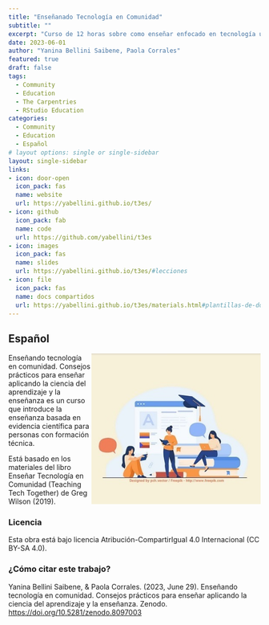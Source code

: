 ```yaml
---
title: "Enseñanado Tecnología en Comunidad"
subtitle: ""
excerpt: "Curso de 12 horas sobre como enseñar enfocado en tecnología utilizando lo que sabemos sobre como aprendemos."
date: 2023-06-01
author: "Yanina Bellini Saibene, Paola Corrales"
featured: true
draft: false
tags:
  - Community
  - Education
  - The Carpentries
  - RStudio Education
categories:
  - Community
  - Education
  - Español
# layout options: single or single-sidebar
layout: single-sidebar
links:
- icon: door-open
  icon_pack: fas
  name: website
  url: https://yabellini.github.io/t3es/
- icon: github
  icon_pack: fab
  name: code
  url: https://github.com/yabellini/t3es
- icon: images
  icon_pack: fas
  name: slides
  url: https://yabellini.github.io/t3es/#lecciones 
- icon: file
  icon_pack: fas
  name: docs compartidos
  url: https://yabellini.github.io/t3es/materials.html#plantillas-de-documentos-compartidos
---
```


## Español

<img src='featured.jpg' align="right" height="300" alt=''/>

Enseñando tecnología en comunidad. Consejos prácticos para enseñar aplicando la ciencia del aprendizaje y la enseñanza es un curso que introduce la enseñanza basada en evidencia científica para personas con formación técnica.

Está basado en los materiales del libro Enseñar Tecnología en Comunidad (Teaching Tech Together) de Greg Wilson (2019).


### Licencia

Esta obra está bajo licencia Atribución-CompartirIgual 4.0 Internacional (CC BY-SA 4.0).

### ¿Cómo citar este trabajo?

Yanina Bellini Saibene, & Paola Corrales. (2023, June 29). Enseñando tecnología en comunidad. Consejos prácticos para enseñar aplicando la ciencia del aprendizaje y la enseñanza. Zenodo. https://doi.org/10.5281/zenodo.8097003
